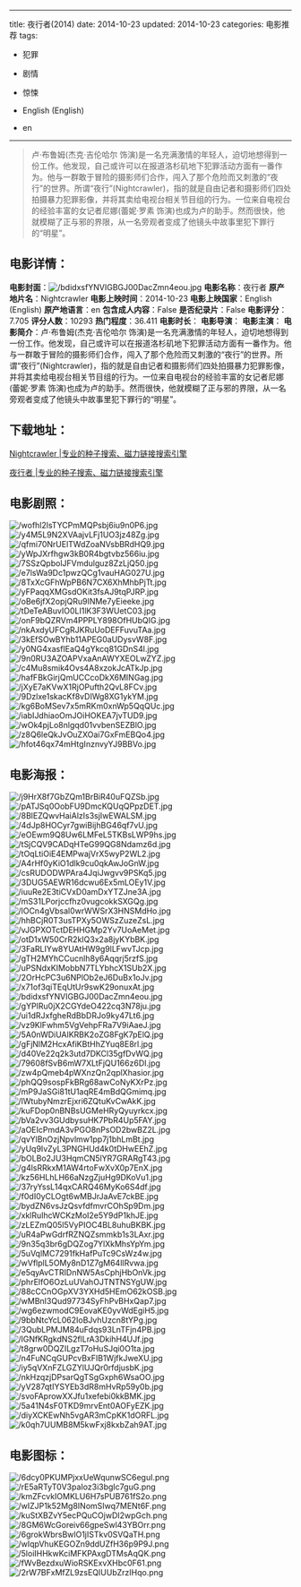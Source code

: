 
---
title: 夜行者(2014)
date: 2014-10-23
updated: 2014-10-23
categories: 电影推荐
tags:
- 犯罪
- 剧情
- 惊悚

- English (English)
- en
---


> 卢·布鲁姆(杰克·吉伦哈尔 饰演)是一名充满激情的年轻人，迫切地想得到一份工作。他发现，自己或许可以在报道洛杉矶地下犯罪活动方面有一番作为。他与一群敢于冒险的摄影师们合作，闯入了那个危险而又刺激的“夜行”的世界。所谓“夜行”(Nightcrawler)，指的就是自由记者和摄影师们四处拍摄暴力犯罪影像，并将其卖给电视台相关节目组的行为。一位来自电视台的经验丰富的女记者尼娜(蕾妮·罗素 饰演)也成为卢的助手。然而很快，他就模糊了正与邪的界限，从一名旁观者变成了他镜头中故事里犯下罪行的“明星”。

## **电影详情**：

**电影封面**：<img src="https://image.tmdb.org/t/p/w200/bdidxsfYNVIGBGJ00DacZmn4eou.jpg" alt="/bdidxsfYNVIGBGJ00DacZmn4eou.jpg" title="/bdidxsfYNVIGBGJ00DacZmn4eou.jpg">
**电影名称**：夜行者
**原产地片名**：Nightcrawler
**电影上映时间**：2014-10-23
**电影上映国家**：English (English)
**原产地语言**：en
**包含成人内容**：False
**是否纪录片**：False
**电影评分**：7.705
**评分人数**：10293
**热门程度**：36.411
**电影时长**：
**电影导演**：
**电影主演**：
**电影简介**：卢·布鲁姆(杰克·吉伦哈尔 饰演)是一名充满激情的年轻人，迫切地想得到一份工作。他发现，自己或许可以在报道洛杉矶地下犯罪活动方面有一番作为。他与一群敢于冒险的摄影师们合作，闯入了那个危险而又刺激的“夜行”的世界。所谓“夜行”(Nightcrawler)，指的就是自由记者和摄影师们四处拍摄暴力犯罪影像，并将其卖给电视台相关节目组的行为。一位来自电视台的经验丰富的女记者尼娜(蕾妮·罗素 饰演)也成为卢的助手。然而很快，他就模糊了正与邪的界限，从一名旁观者变成了他镜头中故事里犯下罪行的“明星”。

## **下载地址**：
[Nightcrawler |专业的种子搜索、磁力链接搜索引擎](https://movie.amd794.com:2083/?search=Nightcrawler&ordering=&mode=match_phrase&page_size=10&page=1)

[夜行者 |专业的种子搜索、磁力链接搜索引擎](https://movie.amd794.com:2083/?search=%E5%A4%9C%E8%A1%8C%E8%80%85&ordering=&mode=match_phrase&page_size=10&page=1)
 

## **电影剧照**：
<img src="https://image.tmdb.org/t/p/original/wofhl2lsTYCPmMQPsbj6iu9n0P6.jpg" alt="/wofhl2lsTYCPmMQPsbj6iu9n0P6.jpg" title="/wofhl2lsTYCPmMQPsbj6iu9n0P6.jpg"><img src="https://image.tmdb.org/t/p/original/y4M5L9N2XVAajvLFj1UO3jz48Zg.jpg" alt="/y4M5L9N2XVAajvLFj1UO3jz48Zg.jpg" title="/y4M5L9N2XVAajvLFj1UO3jz48Zg.jpg"><img src="https://image.tmdb.org/t/p/original/qfmi70NrUElTWdZoaNVsbBRdHQ9.jpg" alt="/qfmi70NrUElTWdZoaNVsbBRdHQ9.jpg" title="/qfmi70NrUElTWdZoaNVsbBRdHQ9.jpg"><img src="https://image.tmdb.org/t/p/original/yWpJXrfhgw3kB0R4bgtvbz566iu.jpg" alt="/yWpJXrfhgw3kB0R4bgtvbz566iu.jpg" title="/yWpJXrfhgw3kB0R4bgtvbz566iu.jpg"><img src="https://image.tmdb.org/t/p/original/7SSzQpbolJFVmdulguz8ZzLjQ50.jpg" alt="/7SSzQpbolJFVmdulguz8ZzLjQ50.jpg" title="/7SSzQpbolJFVmdulguz8ZzLjQ50.jpg"><img src="https://image.tmdb.org/t/p/original/e7lsWa9Dc1pwzQCg1vauHAG027U.jpg" alt="/e7lsWa9Dc1pwzQCg1vauHAG027U.jpg" title="/e7lsWa9Dc1pwzQCg1vauHAG027U.jpg"><img src="https://image.tmdb.org/t/p/original/8TxXcGFhWpPB6N7CX6XhMhbPjTt.jpg" alt="/8TxXcGFhWpPB6N7CX6XhMhbPjTt.jpg" title="/8TxXcGFhWpPB6N7CX6XhMhbPjTt.jpg"><img src="https://image.tmdb.org/t/p/original/yFPaqqXMGsdOKit3fsAJ9tqPJRP.jpg" alt="/yFPaqqXMGsdOKit3fsAJ9tqPJRP.jpg" title="/yFPaqqXMGsdOKit3fsAJ9tqPJRP.jpg"><img src="https://image.tmdb.org/t/p/original/oBe6jfX2opjQRu9INMe7yEieeke.jpg" alt="/oBe6jfX2opjQRu9INMe7yEieeke.jpg" title="/oBe6jfX2opjQRu9INMe7yEieeke.jpg"><img src="https://image.tmdb.org/t/p/original/tDeTeABuvIO0LI1lK3F3WUetC03.jpg" alt="/tDeTeABuvIO0LI1lK3F3WUetC03.jpg" title="/tDeTeABuvIO0LI1lK3F3WUetC03.jpg"><img src="https://image.tmdb.org/t/p/original/onF9bQZRVm4PPPLY898OfHUbQIG.jpg" alt="/onF9bQZRVm4PPPLY898OfHUbQIG.jpg" title="/onF9bQZRVm4PPPLY898OfHUbQIG.jpg"><img src="https://image.tmdb.org/t/p/original/nkAxdyUFCgRJKRuUoDEFFuvuTAa.jpg" alt="/nkAxdyUFCgRJKRuUoDEFFuvuTAa.jpg" title="/nkAxdyUFCgRJKRuUoDEFFuvuTAa.jpg"><img src="https://image.tmdb.org/t/p/original/3kEfSOwBYhb11APEG0aUDysvW8F.jpg" alt="/3kEfSOwBYhb11APEG0aUDysvW8F.jpg" title="/3kEfSOwBYhb11APEG0aUDysvW8F.jpg"><img src="https://image.tmdb.org/t/p/original/y0NG4xasfIEaQ4gYkcq81GDnS4l.jpg" alt="/y0NG4xasfIEaQ4gYkcq81GDnS4l.jpg" title="/y0NG4xasfIEaQ4gYkcq81GDnS4l.jpg"><img src="https://image.tmdb.org/t/p/original/9n0RU3AZOAPVxaAnAWYXEOLwZYZ.jpg" alt="/9n0RU3AZOAPVxaAnAWYXEOLwZYZ.jpg" title="/9n0RU3AZOAPVxaAnAWYXEOLwZYZ.jpg"><img src="https://image.tmdb.org/t/p/original/c4Mu8smik4Ovs4A8xzokJcATkJp.jpg" alt="/c4Mu8smik4Ovs4A8xzokJcATkJp.jpg" title="/c4Mu8smik4Ovs4A8xzokJcATkJp.jpg"><img src="https://image.tmdb.org/t/p/original/hafFBkGirjQmUCCcoDkX6MINGag.jpg" alt="/hafFBkGirjQmUCCcoDkX6MINGag.jpg" title="/hafFBkGirjQmUCCcoDkX6MINGag.jpg"><img src="https://image.tmdb.org/t/p/original/jXyE7aKVwX1RjOPufth2QvL8FCv.jpg" alt="/jXyE7aKVwX1RjOPufth2QvL8FCv.jpg" title="/jXyE7aKVwX1RjOPufth2QvL8FCv.jpg"><img src="https://image.tmdb.org/t/p/original/9Dzlxe1skacKf8vDIWg8XG1ykYM.jpg" alt="/9Dzlxe1skacKf8vDIWg8XG1ykYM.jpg" title="/9Dzlxe1skacKf8vDIWg8XG1ykYM.jpg"><img src="https://image.tmdb.org/t/p/original/kg6BoMSev7x5mRKm0xnWp5QqQUc.jpg" alt="/kg6BoMSev7x5mRKm0xnWp5QqQUc.jpg" title="/kg6BoMSev7x5mRKm0xnWp5QqQUc.jpg"><img src="https://image.tmdb.org/t/p/original/iabIJdhiaoOmJOiHOKEA7jvTUD9.jpg" alt="/iabIJdhiaoOmJOiHOKEA7jvTUD9.jpg" title="/iabIJdhiaoOmJOiHOKEA7jvTUD9.jpg"><img src="https://image.tmdb.org/t/p/original/wOk4pjLo8nlgqd01vvbenSEZBlO.jpg" alt="/wOk4pjLo8nlgqd01vvbenSEZBlO.jpg" title="/wOk4pjLo8nlgqd01vvbenSEZBlO.jpg"><img src="https://image.tmdb.org/t/p/original/z8Q6leQkJvOuZXOai7GxFmEBQo4.jpg" alt="/z8Q6leQkJvOuZXOai7GxFmEBQo4.jpg" title="/z8Q6leQkJvOuZXOai7GxFmEBQo4.jpg"><img src="https://image.tmdb.org/t/p/original/hfot46qx74mHtgInznvyYJ9BBVo.jpg" alt="/hfot46qx74mHtgInznvyYJ9BBVo.jpg" title="/hfot46qx74mHtgInznvyYJ9BBVo.jpg">

## **电影海报**：
<img src="https://image.tmdb.org/t/p/original/j9HrX8f7GbZQm1BrBiR40uFQZSb.jpg" alt="/j9HrX8f7GbZQm1BrBiR40uFQZSb.jpg" title="/j9HrX8f7GbZQm1BrBiR40uFQZSb.jpg"><img src="https://image.tmdb.org/t/p/original/pATJSq0OobFU9DmcKQUqQPpzDET.jpg" alt="/pATJSq0OobFU9DmcKQUqQPpzDET.jpg" title="/pATJSq0OobFU9DmcKQUqQPpzDET.jpg"><img src="https://image.tmdb.org/t/p/original/8BlEZQwvHaiAlzIs3sjIwEWALSM.jpg" alt="/8BlEZQwvHaiAlzIs3sjIwEWALSM.jpg" title="/8BlEZQwvHaiAlzIs3sjIwEWALSM.jpg"><img src="https://image.tmdb.org/t/p/original/4dJp8HOCyr7gwiBijhBG46qf7vU.jpg" alt="/4dJp8HOCyr7gwiBijhBG46qf7vU.jpg" title="/4dJp8HOCyr7gwiBijhBG46qf7vU.jpg"><img src="https://image.tmdb.org/t/p/original/eOEwm9Q8Uw6LMFeL5TKBsLWP9hs.jpg" alt="/eOEwm9Q8Uw6LMFeL5TKBsLWP9hs.jpg" title="/eOEwm9Q8Uw6LMFeL5TKBsLWP9hs.jpg"><img src="https://image.tmdb.org/t/p/original/tSjCQV9CADqHTeG99QG8Ndamz6d.jpg" alt="/tSjCQV9CADqHTeG99QG8Ndamz6d.jpg" title="/tSjCQV9CADqHTeG99QG8Ndamz6d.jpg"><img src="https://image.tmdb.org/t/p/original/tOqLtiOiE4EMPwajVrX5wyP2WL2.jpg" alt="/tOqLtiOiE4EMPwajVrX5wyP2WL2.jpg" title="/tOqLtiOiE4EMPwajVrX5wyP2WL2.jpg"><img src="https://image.tmdb.org/t/p/original/A4rHf0yKiO1dlk9cu0qkAwJoGnW.jpg" alt="/A4rHf0yKiO1dlk9cu0qkAwJoGnW.jpg" title="/A4rHf0yKiO1dlk9cu0qkAwJoGnW.jpg"><img src="https://image.tmdb.org/t/p/original/csRUDODWPAra4JqiJwgvv9PSKq5.jpg" alt="/csRUDODWPAra4JqiJwgvv9PSKq5.jpg" title="/csRUDODWPAra4JqiJwgvv9PSKq5.jpg"><img src="https://image.tmdb.org/t/p/original/3DUG5AEWR16dcwu6Ex5mLOEy1V.jpg" alt="/3DUG5AEWR16dcwu6Ex5mLOEy1V.jpg" title="/3DUG5AEWR16dcwu6Ex5mLOEy1V.jpg"><img src="https://image.tmdb.org/t/p/original/iuuRe2E3tiCVxD0amDxYTZJne3A.jpg" alt="/iuuRe2E3tiCVxD0amDxYTZJne3A.jpg" title="/iuuRe2E3tiCVxD0amDxYTZJne3A.jpg"><img src="https://image.tmdb.org/t/p/original/mS31LPorjccfhz0vugcokkSXGQg.jpg" alt="/mS31LPorjccfhz0vugcokkSXGQg.jpg" title="/mS31LPorjccfhz0vugcokkSXGQg.jpg"><img src="https://image.tmdb.org/t/p/original/lOCn4gVbsal0wrWWSrX3HNSMdHo.jpg" alt="/lOCn4gVbsal0wrWWSrX3HNSMdHo.jpg" title="/lOCn4gVbsal0wrWWSrX3HNSMdHo.jpg"><img src="https://image.tmdb.org/t/p/original/hhBCjR0T3usTPXy5OWSzZuzeZsL.jpg" alt="/hhBCjR0T3usTPXy5OWSzZuzeZsL.jpg" title="/hhBCjR0T3usTPXy5OWSzZuzeZsL.jpg"><img src="https://image.tmdb.org/t/p/original/vJGPXOTctDEHHGMp2Yv7UoAeMet.jpg" alt="/vJGPXOTctDEHHGMp2Yv7UoAeMet.jpg" title="/vJGPXOTctDEHHGMp2Yv7UoAeMet.jpg"><img src="https://image.tmdb.org/t/p/original/otD1xW50CrR2kIQ3x2a8jyKYbBK.jpg" alt="/otD1xW50CrR2kIQ3x2a8jyKYbBK.jpg" title="/otD1xW50CrR2kIQ3x2a8jyKYbBK.jpg"><img src="https://image.tmdb.org/t/p/original/3FaRLIYw8YUAtHW9g9lLFwvTJcp.jpg" alt="/3FaRLIYw8YUAtHW9g9lLFwvTJcp.jpg" title="/3FaRLIYw8YUAtHW9g9lLFwvTJcp.jpg"><img src="https://image.tmdb.org/t/p/original/gTH2MYhCCucnlh8y6Aqqrj5rzfS.jpg" alt="/gTH2MYhCCucnlh8y6Aqqrj5rzfS.jpg" title="/gTH2MYhCCucnlh8y6Aqqrj5rzfS.jpg"><img src="https://image.tmdb.org/t/p/original/uPSNdxKIMobbN7TLYbhcX1SUb2X.jpg" alt="/uPSNdxKIMobbN7TLYbhcX1SUb2X.jpg" title="/uPSNdxKIMobbN7TLYbhcX1SUb2X.jpg"><img src="https://image.tmdb.org/t/p/original/2OrHcPC3u6NPlOb2eJ6DuBx1oJv.jpg" alt="/2OrHcPC3u6NPlOb2eJ6DuBx1oJv.jpg" title="/2OrHcPC3u6NPlOb2eJ6DuBx1oJv.jpg"><img src="https://image.tmdb.org/t/p/original/x71of3qiTEqUtUr9swK29onuxAt.jpg" alt="/x71of3qiTEqUtUr9swK29onuxAt.jpg" title="/x71of3qiTEqUtUr9swK29onuxAt.jpg"><img src="https://image.tmdb.org/t/p/original/bdidxsfYNVIGBGJ00DacZmn4eou.jpg" alt="/bdidxsfYNVIGBGJ00DacZmn4eou.jpg" title="/bdidxsfYNVIGBGJ00DacZmn4eou.jpg"><img src="https://image.tmdb.org/t/p/original/gYPIRu0jX2CGYdeO422cq3N78ju.jpg" alt="/gYPIRu0jX2CGYdeO422cq3N78ju.jpg" title="/gYPIRu0jX2CGYdeO422cq3N78ju.jpg"><img src="https://image.tmdb.org/t/p/original/ui1dRJxfgheRdBbDRJo9ky47Lt6.jpg" alt="/ui1dRJxfgheRdBbDRJo9ky47Lt6.jpg" title="/ui1dRJxfgheRdBbDRJo9ky47Lt6.jpg"><img src="https://image.tmdb.org/t/p/original/vz9KlFwhm5VgVehpFRa7V9iAaeJ.jpg" alt="/vz9KlFwhm5VgVehpFRa7V9iAaeJ.jpg" title="/vz9KlFwhm5VgVehpFRa7V9iAaeJ.jpg"><img src="https://image.tmdb.org/t/p/original/5A0nWDiUAlKRBK2oZG8FgK7pElQ.jpg" alt="/5A0nWDiUAlKRBK2oZG8FgK7pElQ.jpg" title="/5A0nWDiUAlKRBK2oZG8FgK7pElQ.jpg"><img src="https://image.tmdb.org/t/p/original/gFjNlM2HcxAfiKBtHhZYuq8E8rl.jpg" alt="/gFjNlM2HcxAfiKBtHhZYuq8E8rl.jpg" title="/gFjNlM2HcxAfiKBtHhZYuq8E8rl.jpg"><img src="https://image.tmdb.org/t/p/original/d40Ve22q2k3utd7DKCl35gfDvWQ.jpg" alt="/d40Ve22q2k3utd7DKCl35gfDvWQ.jpg" title="/d40Ve22q2k3utd7DKCl35gfDvWQ.jpg"><img src="https://image.tmdb.org/t/p/original/79608fSvB6mW7XLtFjQU166z6DI.jpg" alt="/79608fSvB6mW7XLtFjQU166z6DI.jpg" title="/79608fSvB6mW7XLtFjQU166z6DI.jpg"><img src="https://image.tmdb.org/t/p/original/zw4pQmeb4pWXnzQn2qplXhasior.jpg" alt="/zw4pQmeb4pWXnzQn2qplXhasior.jpg" title="/zw4pQmeb4pWXnzQn2qplXhasior.jpg"><img src="https://image.tmdb.org/t/p/original/phQQ9sospFkBRg68awCoNyKXrPz.jpg" alt="/phQQ9sospFkBRg68awCoNyKXrPz.jpg" title="/phQQ9sospFkBRg68awCoNyKXrPz.jpg"><img src="https://image.tmdb.org/t/p/original/mP9JaSGi81tU1aqRE4mBdQGmimq.jpg" alt="/mP9JaSGi81tU1aqRE4mBdQGmimq.jpg" title="/mP9JaSGi81tU1aqRE4mBdQGmimq.jpg"><img src="https://image.tmdb.org/t/p/original/lWtubyNmzrEjxri6ZQtuKvCwAkK.jpg" alt="/lWtubyNmzrEjxri6ZQtuKvCwAkK.jpg" title="/lWtubyNmzrEjxri6ZQtuKvCwAkK.jpg"><img src="https://image.tmdb.org/t/p/original/kuFDop0nBNBsUGMeHRyQyuyrkcx.jpg" alt="/kuFDop0nBNBsUGMeHRyQyuyrkcx.jpg" title="/kuFDop0nBNBsUGMeHRyQyuyrkcx.jpg"><img src="https://image.tmdb.org/t/p/original/bVa2vv3GUdbysuHK7PbR4Up5FAY.jpg" alt="/bVa2vv3GUdbysuHK7PbR4Up5FAY.jpg" title="/bVa2vv3GUdbysuHK7PbR4Up5FAY.jpg"><img src="https://image.tmdb.org/t/p/original/aOEIcPmdA3vPGO8nPsOD2bwBZ2L.jpg" alt="/aOEIcPmdA3vPGO8nPsOD2bwBZ2L.jpg" title="/aOEIcPmdA3vPGO8nPsOD2bwBZ2L.jpg"><img src="https://image.tmdb.org/t/p/original/qvYlBnOzjNpvlmw1pp7j1bhLmBt.jpg" alt="/qvYlBnOzjNpvlmw1pp7j1bhLmBt.jpg" title="/qvYlBnOzjNpvlmw1pp7j1bhLmBt.jpg"><img src="https://image.tmdb.org/t/p/original/yUq9IvZyL3PNGHUd4k0tDHwEEhZ.jpg" alt="/yUq9IvZyL3PNGHUd4k0tDHwEEhZ.jpg" title="/yUq9IvZyL3PNGHUd4k0tDHwEEhZ.jpg"><img src="https://image.tmdb.org/t/p/original/bOLBo2JU3HqmCN5lYR7GRARgT43.jpg" alt="/bOLBo2JU3HqmCN5lYR7GRARgT43.jpg" title="/bOLBo2JU3HqmCN5lYR7GRARgT43.jpg"><img src="https://image.tmdb.org/t/p/original/g4lsRRkxM1AW4rtoFwXvX0p7EnX.jpg" alt="/g4lsRRkxM1AW4rtoFwXvX0p7EnX.jpg" title="/g4lsRRkxM1AW4rtoFwXvX0p7EnX.jpg"><img src="https://image.tmdb.org/t/p/original/kz56HLhLH66aNzgZjuHg9DKoVu1.jpg" alt="/kz56HLhLH66aNzgZjuHg9DKoVu1.jpg" title="/kz56HLhLH66aNzgZjuHg9DKoVu1.jpg"><img src="https://image.tmdb.org/t/p/original/37ryYssL14qxCARQ46MyKo6S4df.jpg" alt="/37ryYssL14qxCARQ46MyKo6S4df.jpg" title="/37ryYssL14qxCARQ46MyKo6S4df.jpg"><img src="https://image.tmdb.org/t/p/original/f0dI0yCLOgt6wMBJrJaAvE7ckBE.jpg" alt="/f0dI0yCLOgt6wMBJrJaAvE7ckBE.jpg" title="/f0dI0yCLOgt6wMBJrJaAvE7ckBE.jpg"><img src="https://image.tmdb.org/t/p/original/bydZN6vsJzQsvfdfmvrCOhSp9Dm.jpg" alt="/bydZN6vsJzQsvfdfmvrCOhSp9Dm.jpg" title="/bydZN6vsJzQsvfdfmvrCOhSp9Dm.jpg"><img src="https://image.tmdb.org/t/p/original/xklRuIhcWCKzMoI2e5Y9dP1khJE.jpg" alt="/xklRuIhcWCKzMoI2e5Y9dP1khJE.jpg" title="/xklRuIhcWCKzMoI2e5Y9dP1khJE.jpg"><img src="https://image.tmdb.org/t/p/original/zLEZmQ05l5VyPIOC4BL8uhuBKBK.jpg" alt="/zLEZmQ05l5VyPIOC4BL8uhuBKBK.jpg" title="/zLEZmQ05l5VyPIOC4BL8uhuBKBK.jpg"><img src="https://image.tmdb.org/t/p/original/uR4aPwGdrfRZNQZsmmkb1s3LAxr.jpg" alt="/uR4aPwGdrfRZNQZsmmkb1s3LAxr.jpg" title="/uR4aPwGdrfRZNQZsmmkb1s3LAxr.jpg"><img src="https://image.tmdb.org/t/p/original/9n35q3br6gDQZog7YlXkMhsYpYm.jpg" alt="/9n35q3br6gDQZog7YlXkMhsYpYm.jpg" title="/9n35q3br6gDQZog7YlXkMhsYpYm.jpg"><img src="https://image.tmdb.org/t/p/original/5uVqlMC7291fkHafPuTc9CsWz4w.jpg" alt="/5uVqlMC7291fkHafPuTc9CsWz4w.jpg" title="/5uVqlMC7291fkHafPuTc9CsWz4w.jpg"><img src="https://image.tmdb.org/t/p/original/wVflplL5OMy8nD1Z7gM64lIRvwa.jpg" alt="/wVflplL5OMy8nD1Z7gM64lIRvwa.jpg" title="/wVflplL5OMy8nD1Z7gM64lIRvwa.jpg"><img src="https://image.tmdb.org/t/p/original/e5qyAvCTRIDnNW5AsCphjHbOnVk.jpg" alt="/e5qyAvCTRIDnNW5AsCphjHbOnVk.jpg" title="/e5qyAvCTRIDnNW5AsCphjHbOnVk.jpg"><img src="https://image.tmdb.org/t/p/original/phrElfO6OzLuUVahOJTNTNSYgUW.jpg" alt="/phrElfO6OzLuUVahOJTNTNSYgUW.jpg" title="/phrElfO6OzLuUVahOJTNTNSYgUW.jpg"><img src="https://image.tmdb.org/t/p/original/88cCCnOGpXV3YXHd5HEmO62kOSB.jpg" alt="/88cCCnOGpXV3YXHd5HEmO62kOSB.jpg" title="/88cCCnOGpXV3YXHd5HEmO62kOSB.jpg"><img src="https://image.tmdb.org/t/p/original/wMBnI3Qud97734SyFhPvBHxQap7.jpg" alt="/wMBnI3Qud97734SyFhPvBHxQap7.jpg" title="/wMBnI3Qud97734SyFhPvBHxQap7.jpg"><img src="https://image.tmdb.org/t/p/original/wg6ezwmodC9EovaKE0yvWdEgiH5.jpg" alt="/wg6ezwmodC9EovaKE0yvWdEgiH5.jpg" title="/wg6ezwmodC9EovaKE0yvWdEgiH5.jpg"><img src="https://image.tmdb.org/t/p/original/9bbNtcYcL062IoBJvhUzcn8tYPg.jpg" alt="/9bbNtcYcL062IoBJvhUzcn8tYPg.jpg" title="/9bbNtcYcL062IoBJvhUzcn8tYPg.jpg"><img src="https://image.tmdb.org/t/p/original/3QubLPMJM84uFdqs93LnTFjn4PB.jpg" alt="/3QubLPMJM84uFdqs93LnTFjn4PB.jpg" title="/3QubLPMJM84uFdqs93LnTFjn4PB.jpg"><img src="https://image.tmdb.org/t/p/original/lGNfKRgkdNS2flLrA3DkihH4UJf.jpg" alt="/lGNfKRgkdNS2flLrA3DkihH4UJf.jpg" title="/lGNfKRgkdNS2flLrA3DkihH4UJf.jpg"><img src="https://image.tmdb.org/t/p/original/t8grw0DQZILgzT7oHuSJqi0O1ta.jpg" alt="/t8grw0DQZILgzT7oHuSJqi0O1ta.jpg" title="/t8grw0DQZILgzT7oHuSJqi0O1ta.jpg"><img src="https://image.tmdb.org/t/p/original/n4FuNCqGUPcvBxFIB1WjfkJweXU.jpg" alt="/n4FuNCqGUPcvBxFIB1WjfkJweXU.jpg" title="/n4FuNCqGUPcvBxFIB1WjfkJweXU.jpg"><img src="https://image.tmdb.org/t/p/original/iy5qVXnFZLGZYlUJQr0rfdjusbK.jpg" alt="/iy5qVXnFZLGZYlUJQr0rfdjusbK.jpg" title="/iy5qVXnFZLGZYlUJQr0rfdjusbK.jpg"><img src="https://image.tmdb.org/t/p/original/nkHzqzjDPsarQgTSgGxph6WsaOO.jpg" alt="/nkHzqzjDPsarQgTSgGxph6WsaOO.jpg" title="/nkHzqzjDPsarQgTSgGxph6WsaOO.jpg"><img src="https://image.tmdb.org/t/p/original/yV287qtIYSYEb3dR8mHvRp59y0b.jpg" alt="/yV287qtIYSYEb3dR8mHvRp59y0b.jpg" title="/yV287qtIYSYEb3dR8mHvRp59y0b.jpg"><img src="https://image.tmdb.org/t/p/original/svoFAprowXXJfu1xefebi0kkBMK.jpg" alt="/svoFAprowXXJfu1xefebi0kkBMK.jpg" title="/svoFAprowXXJfu1xefebi0kkBMK.jpg"><img src="https://image.tmdb.org/t/p/original/5a41N4sF0TKD9mrvEnt0AOFyEZK.jpg" alt="/5a41N4sF0TKD9mrvEnt0AOFyEZK.jpg" title="/5a41N4sF0TKD9mrvEnt0AOFyEZK.jpg"><img src="https://image.tmdb.org/t/p/original/diyXCKEwNh5vgAR3mCpKK1dORFL.jpg" alt="/diyXCKEwNh5vgAR3mCpKK1dORFL.jpg" title="/diyXCKEwNh5vgAR3mCpKK1dORFL.jpg"><img src="https://image.tmdb.org/t/p/original/k0qh7UUMB8M5kwFxj8kxbZah9AT.jpg" alt="/k0qh7UUMB8M5kwFxj8kxbZah9AT.jpg" title="/k0qh7UUMB8M5kwFxj8kxbZah9AT.jpg">

## **电影图标**：
<img src="https://image.tmdb.org/t/p/original/6dcy0PKUMPjxxUeWqunwSC6eguI.png" alt="/6dcy0PKUMPjxxUeWqunwSC6eguI.png" title="/6dcy0PKUMPjxxUeWqunwSC6eguI.png"><img src="https://image.tmdb.org/t/p/original/rE5aRTyT0V3paIoz3i3bgIc7guG.png" alt="/rE5aRTyT0V3paIoz3i3bgIc7guG.png" title="/rE5aRTyT0V3paIoz3i3bgIc7guG.png"><img src="https://image.tmdb.org/t/p/original/kmZFcvkIOMKLU6H7sPUB761fS2o.png" alt="/kmZFcvkIOMKLU6H7sPUB761fS2o.png" title="/kmZFcvkIOMKLU6H7sPUB761fS2o.png"><img src="https://image.tmdb.org/t/p/original/wIZJP1k52Mg8INomSIwq7MENt6F.png" alt="/wIZJP1k52Mg8INomSIwq7MENt6F.png" title="/wIZJP1k52Mg8INomSIwq7MENt6F.png"><img src="https://image.tmdb.org/t/p/original/kuStXBZvY5ecPQuCOjwDI2wpGch.png" alt="/kuStXBZvY5ecPQuCOjwDI2wpGch.png" title="/kuStXBZvY5ecPQuCOjwDI2wpGch.png"><img src="https://image.tmdb.org/t/p/original/8GM6WcGoreiv66gpeSwl43YBOrr.png" alt="/8GM6WcGoreiv66gpeSwl43YBOrr.png" title="/8GM6WcGoreiv66gpeSwl43YBOrr.png"><img src="https://image.tmdb.org/t/p/original/6grokWbrsBwlO1jISTkv0SVQaTH.png" alt="/6grokWbrsBwlO1jISTkv0SVQaTH.png" title="/6grokWbrsBwlO1jISTkv0SVQaTH.png"><img src="https://image.tmdb.org/t/p/original/wIqpVhuKEGOZn9ddUZfH36p9P9J.png" alt="/wIqpVhuKEGOZn9ddUZfH36p9P9J.png" title="/wIqpVhuKEGOZn9ddUZfH36p9P9J.png"><img src="https://image.tmdb.org/t/p/original/5loiIHHkwKciMFKPAxgDTMsAqQK.png" alt="/5loiIHHkwKciMFKPAxgDTMsAqQK.png" title="/5loiIHHkwKciMFKPAxgDTMsAqQK.png"><img src="https://image.tmdb.org/t/p/original/fWvBezdxuWioRSKExvXHbc0F61.png" alt="/fWvBezdxuWioRSKExvXHbc0F61.png" title="/fWvBezdxuWioRSKExvXHbc0F61.png"><img src="https://image.tmdb.org/t/p/original/2rW7BFxMfZL9zsEQIUUbZrzIHqo.png" alt="/2rW7BFxMfZL9zsEQIUUbZrzIHqo.png" title="/2rW7BFxMfZL9zsEQIUUbZrzIHqo.png">

